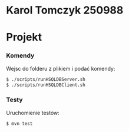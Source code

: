 # Karol Tomczyk 250988
# Projekt

### Komendy

Wejsc do folderu z plikiem i podać komendy:

```sh
$ ./scripts/runHSQLDBServer.sh
$ ./scripts/runHSQLDBClient.sh
```

### Testy

Uruchomienie testów:

```sh
$ mvn test
```

